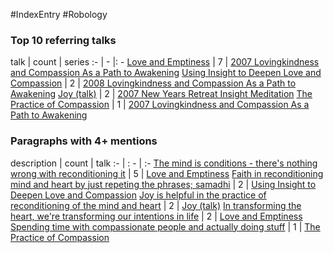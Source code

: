 #IndexEntry #Robology

### Top 10 referring talks
talk | count | series
:- | - |: -
<a data-href="Love and Emptiness" href="Love+and+Emptiness" class="internal-link" target="_blank" rel="noopener">Love and Emptiness</a> | 7 | <a data-href="2007 Lovingkindness and Compassion As a Path to Awakening" href="2007+Lovingkindness+and+Compassion+As+a+Path+to+Awakening" class="internal-link" target="_blank" rel="noopener">2007 Lovingkindness and Compassion As a Path to Awakening</a>
<a data-href="Using Insight to Deepen Love and Compassion" href="Using+Insight+to+Deepen+Love+and+Compassion" class="internal-link" target="_blank" rel="noopener">Using Insight to Deepen Love and Compassion</a> | 2 | <a data-href="2008 Lovingkindness and Compassion As a Path to Awakening" href="2008+Lovingkindness+and+Compassion+As+a+Path+to+Awakening" class="internal-link" target="_blank" rel="noopener">2008 Lovingkindness and Compassion As a Path to Awakening</a>
<a data-href="Joy (talk)" href="Joy+%28talk%29" class="internal-link" target="_blank" rel="noopener">Joy (talk)</a> | 2 | <a data-href="2007 New Years Retreat Insight Meditation" href="2007+New+Years+Retreat+Insight+Meditation" class="internal-link" target="_blank" rel="noopener">2007 New Years Retreat Insight Meditation</a>
<a data-href="The Practice of Compassion" href="The+Practice+of+Compassion" class="internal-link" target="_blank" rel="noopener">The Practice of Compassion</a> | 1 | <a data-href="2007 Lovingkindness and Compassion As a Path to Awakening" href="2007+Lovingkindness+and+Compassion+As+a+Path+to+Awakening" class="internal-link" target="_blank" rel="noopener">2007 Lovingkindness and Compassion As a Path to Awakening</a>

### Paragraphs with 4+ mentions
description | count | talk
:- | : - | :-
<a aria-label-position="top" aria-label="Love and Emptiness > The mind is conditions - theres nothing wrong with reconditioning it" data-href="Love and Emptiness#The mind is conditions - there's nothing wrong with reconditioning it" href="Love+and+Emptiness#The+mind+is+conditions+-+there%27s+nothing+wrong+with+reconditioning+it" class="internal-link" target="_blank" rel="noopener">The mind is conditions - there&#x27;s nothing wrong with reconditioning it</a> | 5 | <a data-href="Love and Emptiness" href="Love+and+Emptiness" class="internal-link" target="_blank" rel="noopener">Love and Emptiness</a>
<a aria-label-position="top" aria-label="Using Insight to Deepen Love and Compassion > Faith in reconditioning mind and heart by just repeting the phrases; samadhi" data-href="Using Insight to Deepen Love and Compassion#Faith in reconditioning mind and heart by just repeting the phrases; samadhi" href="Using+Insight+to+Deepen+Love+and+Compassion#Faith+in+reconditioning+mind+and+heart+by+just+repeting+the+phrases%3B+samadhi" class="internal-link" target="_blank" rel="noopener">Faith in reconditioning mind and heart by just repeting the phrases; samadhi</a> | 2 | <a data-href="Using Insight to Deepen Love and Compassion" href="Using+Insight+to+Deepen+Love+and+Compassion" class="internal-link" target="_blank" rel="noopener">Using Insight to Deepen Love and Compassion</a>
<a aria-label-position="top" aria-label="Joy (talk) > Joy is helpful in the practice of reconditioning of the mind and heart" data-href="Joy (talk)#Joy is helpful in the practice of reconditioning of the mind and heart" href="Joy+%28talk%29#Joy+is+helpful+in+the+practice+of+reconditioning+of+the+mind+and+heart" class="internal-link" target="_blank" rel="noopener">Joy is helpful in the practice of reconditioning of the mind and heart</a> | 2 | <a data-href="Joy (talk)" href="Joy+%28talk%29" class="internal-link" target="_blank" rel="noopener">Joy (talk)</a>
<a aria-label-position="top" aria-label="Love and Emptiness > In transforming the heart were transforming our intentions in life" data-href="Love and Emptiness#In transforming the heart we're transforming our intentions in life" href="Love+and+Emptiness#In+transforming+the+heart+we%27re+transforming+our+intentions+in+life" class="internal-link" target="_blank" rel="noopener">In transforming the heart, we&#x27;re transforming our intentions in life</a> | 2 | <a data-href="Love and Emptiness" href="Love+and+Emptiness" class="internal-link" target="_blank" rel="noopener">Love and Emptiness</a>
<a aria-label-position="top" aria-label="The Practice of Compassion > Spending time with compassionate people and actually doing stuff" data-href="The Practice of Compassion#Spending time with compassionate people and actually doing stuff" href="The+Practice+of+Compassion#Spending+time+with+compassionate+people+and+actually+doing+stuff" class="internal-link" target="_blank" rel="noopener">Spending time with compassionate people and actually doing stuff</a> | 1 | <a data-href="The Practice of Compassion" href="The+Practice+of+Compassion" class="internal-link" target="_blank" rel="noopener">The Practice of Compassion</a>

